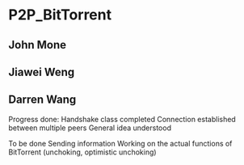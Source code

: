 # P2P_BitTorrent
## John Mone
## Jiawei Weng
## Darren Wang

Progress done:
Handshake class completed
Connection established between multiple peers
General idea understood

To be done
Sending information
Working on the actual functions of BitTorrent (unchoking, optimistic unchoking)
